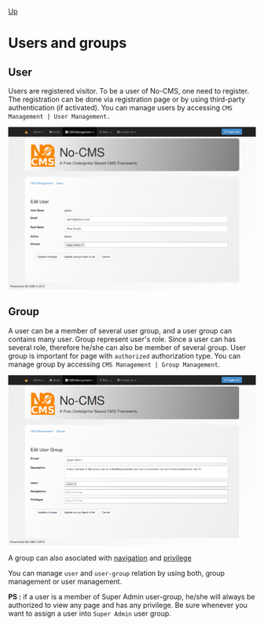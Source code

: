 [Up](../tutorial.md)

Users and groups 
================

User
----

Users are registered visitor. To be a user of No-CMS, one need to register. The registration can be done via registration page or by using third-party authentication (if activated). You can manage users by accessing `CMS Management | User Management.`

![User Management](images/user_user_and_group_user_management.png "Figure 1. User Management")


Group
-----

A user can be a member of several user group, and a user group can contains many user. Group represent user's role. Since a user can has several role, therefore he/she can also be member of several group. User group is important for page with `authorized` authorization type. You can manage group by accessing `CMS Management | Group Management`.

![Group Management](images/user_user_and_group_group_management.png "Figure 2. Group Management")

A group can also asociated with [navigation](user_navigation.md) and [privilege](user_privilege.md)

You can manage `user` and `user-group` relation by using both, group management or user management.

__PS :__ if a user is a member of Super Admin user-group, he/she will always be authorized to view any page and has any privilege. Be sure whenever you want to assign a user into `Super Admin` user group.
